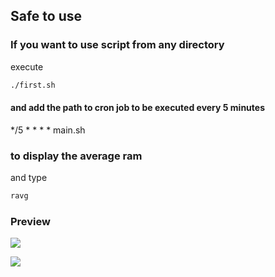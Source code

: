 ## Safe to use 
### If you want to use script from any directory 
execute 
```sh
./first.sh 
```
#### and add the path to cron job to be executed every 5 minutes 
*/5 * * * * main.sh

### to display the average ram
and type 
```sh 
ravg
```

### Preview
![](assets/1.png)


![](assets/2.png)